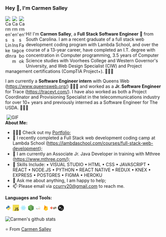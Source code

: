 ### Hey 👋, I'm Carmen Salley

<a href="https://https://www.linkedin.com/in/carmensalley/">
  <img align="left" alt="Carmen's LinkedIn" width="22px" src="https://cdn.jsdelivr.net/npm/simple-icons@v3/icons/linkedin.svg" />
</a>
<a href="https://www.instagram.com/candyc28">
  <img align="left" alt="Carmen's Instagram" width="22px" src="https://cdn.jsdelivr.net/npm/simple-icons@v3/icons/instagram.svg" />
</a>
<a href="https://www.facebook.com/carmen.curry2/">
  <img align="left" alt="Carmen's Facebook" width="22px" src="https://cdn.jsdelivr.net/npm/simple-icons@v3/icons/facebook.svg" />
</a>

<br />
<br />

Hi! I'm **Carmen Salley**, a **Full Stack Software Engineer** 🚀 from South Carolina.  I am a recent graduate of a full stack web development coding program with Lambda School, and over the course of a 13-year career, have completed an I.T. degree with concentration in Computer programming, 3.5 years of Computer Science studies with Voorhees College and Western Governor's University, and Web Design Specialist (CIW) and Project management certifications (CompTIA Project+). 👨🏽‍💻

I am currently a **Software Engineer intern** with Queens Web (https://www.queensweb.org/) 🙍🏽‍♂️ and worked as a **Jr. Software Engineer** for Trace (https://tracevt.com/). I have also worked as both a Project Coordinator and Provisioning Specialist in the telecommunications industry for over 10+ years and previously interned as a Software Engineer for The USDA.   👨🏽‍💻

  <img align="right" alt="GIF" width="500px" src="https://scontent-atl3-1.xx.fbcdn.net/v/t1.0-9/123067348_3404686552919700_2814396965730191232_n.jpg?_nc_cat=108&ccb=2&_nc_sid=e3f864&_nc_ohc=ZDb2jLnqDZMAX8cGXLl&_nc_ht=scontent-atl3-1.xx&oh=d68f5eea0f831b199e408fbe8cac4a7c&oe=6015632F9" />

**About Me:**

- 👨🏽‍💻 Check out my [Portfolio](https://ccurry20.github.io/portfolio-website/#);
- 📝 I recently completed a Full Stack web development coding camp at Lambda School (https://lambdaschool.com/courses/full-stack-web-development); 
- 📝 I am currently an Associate Jr. Java Developer in training with Mthree  (https://www.mthree.com/); 
- 🤔 Skills Include: • VISUAL STUDIO •	HTML •	CSS •	JAVASCRIPT •	REACT •	NODE.JS •	PYTHON •	REACT NATIVE  •	REDUX •	KNEX •	EXPRESS •	POSTGRES •	FIGMA  •	HEROKU
- 💬 Ask me about anything, I am happy to help;
- 📫 Please email via ccurry20@gmail.com to reach me.

**Languages and Tools:**  

<code><img height="20" src="https://raw.githubusercontent.com/github/explore/80688e429a7d4ef2fca1e82350fe8e3517d3494d/topics/python/python.png"></code>
<code><img height="20" src="https://raw.githubusercontent.com/github/explore/80688e429a7d4ef2fca1e82350fe8e3517d3494d/topics/javascript/javascript.png"></code>
<code><img height="20" src="https://raw.githubusercontent.com/github/explore/80688e429a7d4ef2fca1e82350fe8e3517d3494d/topics/react/react.png"></code>
<code><img height="20" src="https://raw.githubusercontent.com/github/explore/80688e429a7d4ef2fca1e82350fe8e3517d3494d/topics/nodejs/nodejs.png"></code>
<code><img height="20" src="https://raw.githubusercontent.com/github/explore/80688e429a7d4ef2fca1e82350fe8e3517d3494d/topics/mysql/mysql.png"></code>
<code><img height="20" src="https://raw.githubusercontent.com/github/explore/80688e429a7d4ef2fca1e82350fe8e3517d3494d/topics/firebase/firebase.png"></code>
<code><img height="20" src="https://raw.githubusercontent.com/github/explore/80688e429a7d4ef2fca1e82350fe8e3517d3494d/topics/git/git.png"></code>
<code><img height="20" src="https://raw.githubusercontent.com/github/explore/80688e429a7d4ef2fca1e82350fe8e3517d3494d/topics/terminal/terminal.png"></code>

![Carmen's github stats](https://github-readme-stats.vercel.app/api?username=ccurry20&show_icons=true&hide_border=true)

⭐️ From [Carmen Salley](https://github.com/ccurry20)
